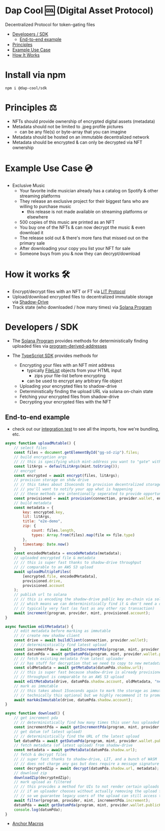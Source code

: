 # Dap Cool 🆒 (Digital Asset Protocol)

Decentralized Protocol for token-gating files

* [Developers / SDK](#developers--sdk)
    * [End-to-end example](#end-to-end-example)
* [Principles](#principles-%EF%B8%8F)
* [Example Use Case](#example-use-case-)
* [How It Works](#how-it-works-%EF%B8%8F)

# Install via npm

```shell
npm i @dap-cool/sdk
```

# Principles ⚖️

* NFTs should provide ownership of encrypted digital assets (metadata)
* Metadata should not be limited to .jpeg profile pictures
    * can be any file(s) or byte-array that you can imagine
* Metadata should be hosted on an immutable decentralized network
* Metadata should be encrypted & can only be decrypted via NFT ownership

# Example Use Case 💿

* Exclusive Music
    * Your favorite indie musician already has a catalog on Spotify & other streaming platforms
    * They release an exclusive project for their biggest fans who are willing to purchase music
        * this release is not made available on streaming platforms or elsewhere
    * 500 copies of this music are printed as an NFT
    * You buy one of the NFTs & can now decrypt the music & even download it
    * The release sold out & there's more fans that missed out on the primary sale
    * After downloading your copy you list your NFT for sale
    * Someone buys from you & now they can decrypt/download

# How it works 🛠️

* Encrypt/decrypt files with an NFT or FT via [LIT Protocol](https://litprotocol.com/)
* Upload/download encrypted files to decentralized immutable storage
  via [Shadow-Drive](https://docs.genesysgo.com/shadow/)
* Track state (who downloaded / how many times) via [Solana Program](./programs/dap-protocol/src/lib.rs)

# Developers / SDK

* The [Solana Program](./programs/dap-protocol/src/lib.rs) provides methods for deterministically finding uploaded files
  via [program-derived-addresses](https://docs.solana.com/developing/programming-model/calling-between-programs#hash-based-generated-program-addresses)

* The [TypeScript SDK](./sdk/src/index.js) provides methods for
    * Encrypting your files with an NFT mint address
        * typically [FileList](https://developer.mozilla.org/en-US/docs/Web/API/FileList) objects from your HTML input
            * zips your file-list before encrypting
        * can be used to encrypt any arbitrary file object
    * Uploading your encrypted files to shadow-drive
    * Deterministically finding the upload URL via solana on-chain state
    * Fetching your encrypted files from shadow-drive
    * Decrypting your encrypted files with the NFT

## End-to-end example

* check out our [integration test](./tests/integration/src/index.js) to see all the imports, how we're bundling, etc.

```javascript
async function uploadMutable() {
    // select files
    const files = document.getElementById("gg-sd-zip").files;
    // build encryption args
    // // this is specifying which mint-address you want to "gate" with
    const litArgs = defaultLitArgs(mint.toString());
    // encrypt
    const encrypted = await encrypt(files, litArgs);
    // provision storage on shdw drive
    // // this takes about 15seconds to provision decentralized storage
    // // you'll want to notify your app what is happening
    // // these methods are intentionally seperated to provide opportunity to notify progress
    const provisioned = await provision(connection, provider.wallet, encrypted.file);
    // build metadata
    const metadata = {
        key: encrypted.key,
        lit: litArgs,
        title: "e2e-demo",
        zip: {
            count: files.length,
            types: Array.from(files).map(file => file.type)
        },
        timestamp: Date.now()
    }
    const encodedMetadata = encodeMetadata(metadata);
    // uploaded encrypted file & metadata
    // // this is super fast thanks to shadow-drive throughput
    // // comparable to an AWS S3 upload
    await uploadMultipleFiles(
        [encrypted.file, encodedMetadata],
        provisioned.drive,
        provisioned.account
    );
    // publish url to solana
    // // this is encoding the shadow-drive public key on-chain via solana program-derived-address
    // // which means we can deterministically find it & don't need a centralized index
    // // typically very fast (as fast as any other rpc transaction)
    await increment(program, provider, mint, provisioned.account);
}

async function editMetadata() {
    // edit metadata before marking as immutable
    // // create new shadow client
    const drive = await buildClient(connection, provider.wallet);
    // // deterministically find latest upload
    const incrementPda = await getIncrementPda(program, mint, provider.wallet.publicKey);
    const datumPda = await getDatumPda(program, mint, provider.wallet.publicKey, incrementPda.increment);
    // // fetch existing metadata from latest uploader
    // // has stuff for decryption that we need to copy to new metadata
    const oldMetadata = await getMetaData(datumPda.shadow.url);
    // // this is super fast because shadow-drive is already provisioned
    // // throughput is comparable to an AWS S3 upload
    await editMetaData(drive, datumPda.shadow.account, oldMetadata, "new-title");
    // mark as immutable
    // // this takes about 15seconds again to mark the storage as immutable
    // // technically this optional but we highly recommend it to promote web3 ethos
    await markAsImmutable(drive, datumPda.shadow.account);
}

async function download() {
    // get increment pda
    // // deterministically find how many times this user has uploaded behind this mint
    const incrementPda = await getIncrementPda(program, mint, provider.wallet.publicKey);
    // get datum (of latest upload)
    // // deterministically find the URL of the latest upload
    let datumPda = await getDatumPda(program, mint, provider.wallet.publicKey, incrementPda.increment);
    // fetch metadata (of latest upload) from shadow-drive
    const metadata = await getMetaData(datumPda.shadow.url);
    // fetch & decrypt files
    // // super fast thanks to shadow-drive, LIT, and a bunch of WASM
    // // does not charge any gas but does require a message signature (to prove ownership of the mint)
    const decryptedZip = await decrypt(datumPda.shadow.url, metadata);
    // download zip
    downloadZip(decryptedZip);
    // mark upload as filtered
    // // this provides a method for UIs to not render certain uploads
    // // if an uploader chooses without actually removing the upload from the blockchain
    // // so we guarantee legacy users of the upload can still access the files
    await filter(program, provider, mint, incrementPda.increment);
    datumPda = await getDatumPda(program, mint, provider.wallet.publicKey, incrementPda.increment);
    console.log(datumPda);
}
```

* [Anchor Macros](https://docs.rs/anchor-lang/latest/anchor_lang/derive.Accounts.html)
